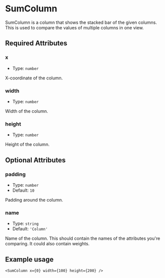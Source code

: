 # SumColumn

SumColumn is a column that shows the stacked bar of the given columns. This is used to compare the values of multiple columns in one view.

## Required Attributes

### x

- Type: `number`

X-coordinate of the column.

### width

- Type: `number`

Width of the column.

### height

- Type: `number`

Height of the column.

## Optional Attributes

### padding

- Type: `number`
- Default: `10`

Padding around the column.

### name

- Type: `string`
- Default: `'Column'`

Name of the column. This should contain the names of the attributes you're comparing. It could also contain weights.

## Example usage

```svelte
<SumColumn x={0} width={100} height={200} />
```
